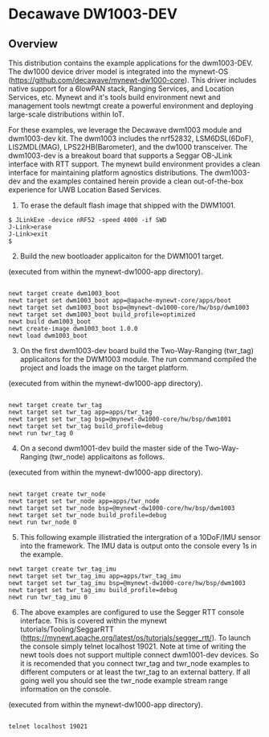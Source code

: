 <!--
#
# Licensed to the Apache Software Foundation (ASF) under one
# or more contributor license agreements.  See the NOTICE file
# distributed with this work for additional information
# regarding copyright ownership.  The ASF licenses this file
# to you under the Apache License, Version 2.0 (the
# "License"); you may not use this file except in compliance
# with the License.  You may obtain a copy of the License at
#
# http://www.apache.org/licenses/LICENSE-2.0
#
# Unless required by applicable law or agreed to in writing,
# software distributed under the License is distributed on an
# "AS IS" BASIS, WITHOUT WARRANTIES OR CONDITIONS OF ANY
#  KIND, either express or implied.  See the License for the
# specific language governing permissions and limitations
# under the License.
#
-->

# Decawave DW1003-DEV 

## Overview

This distribution contains the example applications for the dwm1003-DEV. The dw1000 device driver model is integrated into the mynewt-OS (https://github.com/decawave/mynewt-dw1000-core). This driver includes native support for a 6lowPAN stack, Ranging Services, and Location Services, etc. Mynewt and it's tools build environment newt and management tools newtmgt create a powerful environment and deploying large-scale distributions within IoT.

For these examples, we leverage the Decawave dwm1003 module and dwm1003-dev kit. The dwm1003 includes the nrf52832, LSM6DSL(6DoF), LIS2MDL(MAG), LPS22HB(Barometer), and the dw1000 transceiver. The dwm1003-dev is a breakout board that supports a Seggar OB-JLink interface with RTT support. The mynewt build environment provides a clean interface for maintaining platform agnostics distributions. The dwm1003-dev and the examples contained herein provide a clean out-of-the-box experience for UWB Location Based Services.

1. To erase the default flash image that shipped with the DWM1001.

```no-highlight
$ JLinkExe -device nRF52 -speed 4000 -if SWD
J-Link>erase
J-Link>exit
$ 
```

2. Build the new bootloader applicaiton for the DWM1001 target.

(executed from within the mynewt-dw1000-app directory).

```no-highlight

newt target create dwm1003_boot
newt target set dwm1003_boot app=@apache-mynewt-core/apps/boot
newt target set dwm1003_boot bsp=@mynewt-dw1000-core/hw/bsp/dwm1003
newt target set dwm1003_boot build_profile=optimized 
newt build dwm1003_boot
newt create-image dwm1003_boot 1.0.0
newt load dwm1003_boot

```

3. On the first dwm1003-dev board build the Two-Way-Ranging (twr_tag) applicaitons for the DWM1003 module. The run command compiled the project and loads the image on the target platform.

(executed from within the mynewt-dw1000-app directory).

```no-highlight

newt target create twr_tag
newt target set twr_tag app=apps/twr_tag
newt target set twr_tag bsp=@mynewt-dw1000-core/hw/bsp/dwm1001
newt target set twr_tag build_profile=debug 
newt run twr_tag 0

```

4. On a second dwm1001-dev build the master side of the Two-Way-Ranging (twr_node) applicaitons as follows. 

(executed from within the mynewt-dw1000-app directory).

```no-highlight

newt target create twr_node 
newt target set twr_node app=apps/twr_node
newt target set twr_node bsp=@mynewt-dw1000-core/hw/bsp/dwm1003
newt target set twr_node build_profile=debug 
newt run twr_node 0

```

5. This following example illistratied the intergration of a 10DoF/IMU sensor into the framework. The IMU data is output onto the console every 1s in the example.

```
newt target create twr_tag_imu
newt target set twr_tag_imu app=apps/twr_tag_imu
newt target set twr_tag_imu bsp=@mynewt-dw1000-core/hw/bsp/dwm1003
newt target set twr_tag_imu build_profile=debug
newt run twr_tag_imu 0
```

6. The above examples are configured to use the Segger RTT console interface. This is covered within the mynewt tutorials/Tooling/SeggarRTT (https://mynewt.apache.org/latest/os/tutorials/segger_rtt/). To launch the console simply telnet localhost 19021. Note at time of writing the newt tools does not support multiple connect dwm1001-dev devices. So it is recomended that you connect twr_tag and twr_node examples to different computers or at least the twr_tag to an external battery. If all going well you should see the twr_node example stream range information on the console. 

(executed from within the mynewt-dw1000-app directory).

```no-highlight

telnet localhost 19021

```
